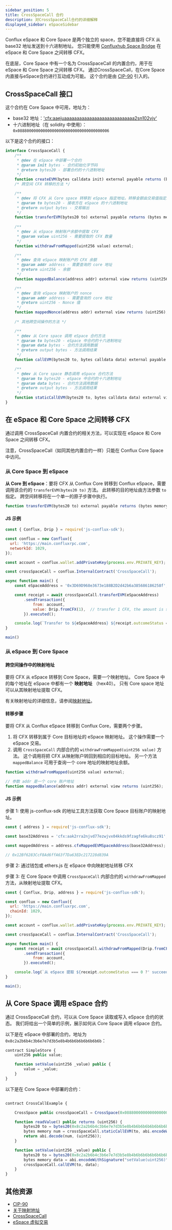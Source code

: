 ```yaml
---
sidebar_position: 5
title: CrossSpaceCall 合约
description: 对CrossSpaceCall合约的详细解释
displayed_sidebar: eSpaceSidebar
---
```


Conflux eSpace 和 Core Space 是两个独立的 space，您不能直接将 CFX 从 base32 地址发送到十六进制地址。 您只能使用 [Confluxhub Space Bridge](https://confluxhub.io/espace-bridge/cross-space) 在 eSpace 和 Core Space 之间转移 CFX。

在底层，Core Space 中有一个名为 CrossSpaceCall 的内置合约，用于在 eSpace 和 Core Space 之间转移 CFX。 通过CrossSpaceCall，在Core Space内直接与eSpace合约进行互动成为可能。 这个合约是由 [CIP-90](https://github.com/Conflux-Chain/CIPs/blob/master/CIPs/cip-90.md) 引入的。

## CrossSpaceCall 接口

这个合约在 Core Space 中可用，地址为：

- base32 地址：['cfx:aaejuaaaaaaaaaaaaaaaaaaaaaaaaaaaa2sn102vjv'](https://confluxscan.io/address/cfx:aaejuaaaaaaaaaaaaaaaaaaaaaaaaaaaa2sn102vjv)
- 十六进制地址（在 solidity 中使用）：`0x0888000000000000000000000000000000000006`

以下是这个合约的接口：

```js
interface CrossSpaceCall {
    /**
     * @dev 在 eSpace 中部署一个合约
     * @param init bytes - 合约初始化字节码
     * @return bytes20 - 部署合约的十六进制地址
     */
    function createEVM(bytes calldata init) external payable returns (bytes20);
    /* 跨空间 CFX 转移的方法 */

    /**
     * @dev 将 CFX 从 Core space 转移到 eSpace 指定地址。转移金额由交易值指定。
     * @param to bytes20 - 接收方在 eSpace 的十六进制地址
     * @return output bytes - 交易输出
     */
    function transferEVM(bytes20 to) external payable returns (bytes memory output);
    
    /**
     * @dev 从 eSpace 映射账户余额中提取 CFX
     * @param value uint256 - 需要提取的 CFX 数量
     */ 
    function withdrawFromMapped(uint256 value) external;

    /**
     * @dev 查询 eSpace 映射账户的 CFX 余额
     * @param addr address - 需要查询的 core 地址
     * @return uint256 - 余额
     */
    function mappedBalance(address addr) external view returns (uint256);

    /**
     * @dev 查询 eSpace 映射账户的 nonce
     * @param addr address - 需要查询的 core 地址
     * @return uint256 - Nonce 值
     */ 
    function mappedNonce(address addr) external view returns (uint256);
    
    /* 其他跨空间操作的方法 */

    /**
     * @dev 从 Core space 调用 eSpace 合约方法
     * @param to bytes20 - eSpace 中合约的十六进制地址
     * @param data bytes - 合约方法调用数据
     * @return output bytes - 方法调用结果
     */ 
    function callEVM(bytes20 to, bytes calldata data) external payable returns (bytes memory output);

    /**
     * @dev 从 Core space 静态调用 eSpace 合约方法
     * @param to bytes20 - eSpace 中合约的十六进制地址
     * @param data bytes - 合约方法调用数据
     * @return output bytes - 方法调用结果
     */ 
    function staticCallEVM(bytes20 to, bytes calldata data) external view returns (bytes memory output);
}
```

## 在 eSpace 和 Core Space 之间转移 CFX

通过调用 CrossSpaceCall 内置合约的相关方法，可以实现在 eSpace 和 Core Space 之间转移 CFX。

注意，CrossSpaceCall（如同其他内置合约一样）只能在 Conflux Core Space 中访问。

### 从 Core Space 到 eSpace

**从 Core 到 eSpace**：要将 CFX 从 Conflux Core 转移到 Conflux eSpace，需要调用该合约的 `transferEVM(bytes20 to)` 方法。 此转移的目的地址由方法参数 `to` 指定。 跨空间转移将在一个单一的原子步骤中执行。

```js
function transferEVM(bytes20 to) external payable returns (bytes memory output);
```

#### JS 示例

```js
const { Conflux, Drip } = require('js-conflux-sdk');

const conflux = new Conflux({
  url: 'https://main.confluxrpc.com',
  networkId: 1029,
});

const account = conflux.wallet.addPrivateKey(process.env.PRIVATE_KEY);

const crossSpaceCall = conflux.InternalContract('CrossSpaceCall');

async function main() {
    const eSpaceAddress = '0x3D69D968e3673e188B2D2d42b6a385686186258f';

    const receipt = await crossSpaceCall.transferEVM(eSpaceAddress)
        .sendTransaction({
            from: account,
            value: Drip.fromCFX(1),  // transfer 1 CFX, the amount is specify by value
        }).executed();

    console.log(`Transfer to ${eSpaceAddress} ${receipt.outcomeStatus === 0 ? 'succeed' : 'failed'}`);
}

main()
```

### 从 eSpace 到 Core Space

#### 跨空间操作中的映射地址

要将 CFX 从 eSpace 转移到 Core Space，需要一个映射地址。 Core Space 中的每个地址在 eSpace 中都有一个 **映射地址** （hex40）。 只有 Core space 地址可以从其映射地址提取 CFX。

有关映射地址的详细信息，请参阅[映射地址](./accounts.md#mapped-addresses-in-cross-space-operations)。

#### 转移步骤

要将 CFX 从 Conflux eSpace 转移到 Conflux Core，需要两个步骤。

1. 将 CFX 转移到属于 Core 目标地址的 eSpace 映射地址。 这个操作需要一个 eSpace 交易。
2. 调用 `CrossSpaceCall` 内部合约的 `withdrawFromMapped(uint256 value)` 方法。 这个调用将把 CFX 从映射账户转回到相应的目标地址。 另一个方法 `mappedBalance` 可用于查询一个 core 地址的映射地址余额。

```js
function withdrawFromMapped(uint256 value) external;

// 参数 addr 是一个 core 账户地址
function mappedBalance(address addr) external view returns (uint256);
```

#### JS 示例

步骤 1: 使用 js-conflux-sdk 的地址工具方法获取 Core Space 目标账户的映射地址。

```js
const { address } = require('js-conflux-sdk');

const base32Address = 'cfx:aak2rra2njvd77ezwjvx04kkds9fzagfe6ku8scz91';

const mappedAddress = address.cfxMappedEVMSpaceAddress(base32Address);

// 0x12Bf6283CcF8Ad6ffA63f7Da63EDc217228d839A
```

步骤 2: 通过钱包或 ethers.js 在 eSpace 中向映射地址转移 CFX

步骤 3: 在 Core Space 中调用 `CrossSpaceCall` 内部合约的 `withdrawFromMapped` 方法，从映射地址提取 CFX。

```js
const { Conflux, Drip, address } = require('js-conflux-sdk');

const conflux = new Conflux({
  url: 'https://main.confluxrpc.com',
  chainId: 1029,
});

const account = conflux.wallet.addPrivateKey(process.env.PRIVATE_KEY);

const crossSpaceCall = conflux.InternalContract('CrossSpaceCall');

async function main() {
    const receipt = await crossSpaceCall.withdrawFromMapped(Drip.fromCFX(1))
        .sendTransaction({
            from: account,
        }).executed();

    console.log(`从 eSpace 提取 ${receipt.outcomeStatus === 0 ?' succeed' : 'failed'}`);
}

main();
```

## 从 Core Space 调用 eSpace 合约

通过 CrossSpaceCall 合约，可以从 Core Space 读取或写入 eSpace 合约的状态。 我们将给出一个简单的示例，展示如何从 Core Space 调用 eSpace 合约。

以下是在 eSpace 中部署的合约，地址为 `0x8c2a2b6b4c3b6e7e7d3b5e8b4b6b6b6b6b6b6b6b`：

```js
contract SimpleStore {
    uint256 public value;

    function setValue(uint256 _value) public {
        value = _value;
    }
}
```

以下是在 Core Space 中部署的合约：

```js

contract CrossCallExample {

    CrossSpace public crossSpaceCall = CrossSpace(0x0888000000000000000000000000000000000006);

    function readValue() public returns (uint256) {
        bytes20 to = bytes20(0x8c2a2b6b4c3b6e7e7d3b5e8b4b6b6b6b6b6b6b6b);
        bytes memory num = crossSpaceCall.staticCallEVM(to, abi.encodeWithSignature("value()"));
        return abi.decode(num, (uint256));
    }

    function setValue(uint256 _value) public {
        bytes20 to = bytes20(0x8c2a2b6b4c3b6e7e7d3b5e8b4b6b6b6b6b6b6b6b);
        bytes memory data = abi.encodeWithSignature("setValue(uint256)", 100);
        crossSpaceCall.callEVM(to, data);
    }
}

```

## 其他资源

- [CIP-90](https://github.com/Conflux-Chain/CIPs/blob/master/CIPs/cip-90.md)
- [关于映射地址](./accounts.md#mapped-addresses-in-cross-space-operations)
- [CrossSpaceCall](../../core/core-space-basics/internal-contracts/crossSpaceCall.md)
- [eSpace 虚拟交易](./evm-compatibility.md#phantom-transactions)
